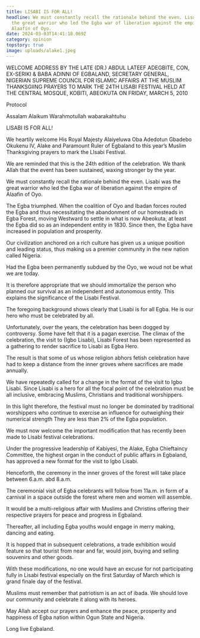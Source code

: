 ```yaml
---
title: LISABI IS FOR ALL!
headline: We must constantly recall the rationale behind the even. Lisabi was
  the great warrior who led the Egba war of liberation against the empire of
  Alaafin of Oyo.
date: 2024-03-03T14:41:18.069Z
category: opinion
topstory: true
image: uploads/alake1.jpeg
---
```

WELCOME ADDRESS BY THE LATE  (DR.) ABDUL LATEEF ADEGBITE, CON, EX-SERIKI & BABA ADINNI OF EGBALAND, SECRETARY GENERAL, NIGERIAN SUPREME COUNCIL FOR ISLAMIC AFFAIRS AT THE MUSLIM THANKSGIING PRAYERS TO MARK THE 24TH LISABI FESTIVAL HELD AT THE CENTRAL MOSQUE, KOBITI, ABEOKUTA ON FRIDAY, MARCH 5, 2010



 



Protocol



Assalam Alaikum Warahmotullah wabarakahtuhu



 



LISABI IS FOR ALL!



We heartily welcome His Royal Majesty Alaiyeluwa Oba Adedotun Gbadebo Okukenu IV, Alake and Paramount Ruler of Egbaland to this year’s Muslim Thanksgiving prayers to mark the LIsabi Festival.



We are reminded that this is the 24th edition of the celebration. We thank Allah that the event has been sustained, waxing stronger by the year.



We must constantly recall the rationale behind the even. Lisabi was the great warrior who led the Egba war of liberation against the empire of Alaafin of Oyo.



The Egba triumphed. When the coalition of Oyo and Ibadan forces routed the Egba and thus necessitating the abandonment of our homesteads in Egba Forest, moving Westward to settle in what is now Abeokuta, at least the Egba did so as an independent entity in 1830. Since then, the Egba have increased in population and prosperity.



Our civilization anchored on a rich culture has given us a unique position and leading status, thus making us a premier community in the new nation called Nigeria.



Had the Egba been permanently subdued by the Oyo, we woud not be what we are today.



It is therefore appropriate that we should immortalize the person who planned our survival as an independent and autonomous entity. This explains the significance of the Lisabi Festival.



The foregoing background shows clearly that Lisabi is for all Egba. He is our hero who must be celebrated by all. 



Unfortunately, over the years, the celebration has been dogged by controversy. Some have felt that it is a pagan exercise. The climax of the celebration, the visit to (Igbo Lisabi), Lisabi Forest has been represented as a gathering to render sacrifice to  Lisabi as Egba Hero. 



The result is that some of us whose religion abhors fetish celebration have had to keep a distance from the inner groves where sacrifices are made annually.



We have repeatedly called for a change in the format of the visit to Igbo Lisabi. Since Lisabi is a hero for all the focal point of the celebration must be all inclusive, embracing Muslims, Christians and traditional worshippers.



In this light therefore, the festival must no longer be dominated by traditional worshippers who continue to exercise an influence for outweighing their numerical strength They are less than 2% of the Egba population.



We must now welcome the important modification that has recently been made to Lisabi festival celebrations. 



Under the progressive leadership of Kabiyesi, the Alake, Egba Chieftaincy Committee, the highest organ in the conduct of public affairs in Egbaland, has approved a new format for the visit to Igbo Lisabi.



Henceforth, the ceremony in the inner groves of the forest will take place between 6.a.m. abd 8.a.m. 



The ceremonial visit of Egba celebrants will follow from 11a.m. in form of a carnival in a space outside the forest where men and women will assemble. 



It would be a multi-religious affair with Muslims and Christins offering their respective prayers for peace and progress in Egbaland.



Thereafter, all including Egba youths would engage in merry making, dancing and eating. 



It is hopped that in subsequent celebrations, a trade exhibition would feature so that tourist from near and far, would join, buying and selling souvenirs and other goods.



With these modifications, no one would have an excuse for not participating fully in Lisabi festival especially on the first Saturday of March which is grand finale day of the festival.



Muslims must remember that patriotism is an act of ibada. We should love our community and celebrate it along with its heroes.



May Allah accept our prayers and enhance the peace, prosperity and happiness of Egba nation within Ogun State and Nigeria.



Long live Egbaland.
